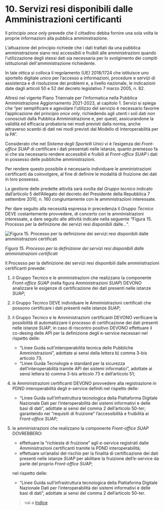 # 10. Servizi resi disponibili dalle Amministrazioni certificanti

Il principio *once only* prevede che il cittadino debba fornire una sola volta le proprie informazioni alla pubblica amministrazione.

L’attuazione del principio richiede che i dati trattati da una pubblica amministrazione siano resi accessibili e fruibili alle amministrazioni quando l'utilizzazione degli stessi dati sia  necessaria per lo svolgimento dei compiti istituzionali dell'amministrazione richiedente.

In tale ottica si colloca il regolamento (UE) 2018/1724 che istituisce uno sportello digitale unico per l’accesso a informazioni, procedure e servizi di assistenza e di risoluzione dei problemi e, a livello nazionale, le indicazioni date dagli articoli 50 e 52 del decreto legislativo 7 marzo 2005, n. 82.

Altresì nel vigente Piano Triennale per l’informatica nella Pubblica Amministrazione Aggiornamento 2021-2023, al capitolo 1. Servizi si spiega che “per semplificare e agevolare l'utilizzo del servizio è necessario favorire l’applicazione del principio *once only*, richiedendo agli utenti i soli dati non conosciuti dalla Pubblica Amministrazione e, per questi, assicurandone la validità ed efficacia probatoria nei modi previsti dalla norma, anche attraverso scambi di dati nei modi previsti dal Modello di Interoperabilità per la PA”.

Considerato che nel *Sistema degli Sportelli Unici* vi è l’esigenza dei *Front-office SUAP* di certificare i dati presentati nelle istanze, quanto premesso fa sì che sia necessario rendere accessibili e fruibili al *Front-office SUAP* i dati in possesso delle pubbliche amministrazioni.

Per rendere questo possibile è necessario individuare le amministrazioni certificanti da coinvolgere, al fine di definire le modalità di fruizione dei dati in loro possesso.

La gestione delle predette attività sarà svolta dal *Gruppo tecnico* indicato dall’articolo 5 dell’Allegato del decreto del Presidente della Repubblica 7 settembre 2010, n. 160 congiuntamente con le amministrazioni interessate.

Per dare seguito alla necessità espressa in precedenza il *Gruppo Tecnico* DEVE costantemente provvedere, di concerto con le amministrazioni interessate, a dare seguito alle attività indicate nella seguente “Figura 15. Processo per la definizione dei servizi resi disponibili dalle…”.
 
![Figura 15. Processo per la definizione dei servizi resi disponibili dalle amministrazioni certificati](../../image/workflow-API-certificazione-dati.png)


*Figura 15. Processo per la definizione dei servizi resi disponibili dalle amministrazioni certificati*

Il Processo per la definizione dei servizi resi disponibili dalle amministrazioni certificanti prevede:
1.	il Gruppo Tecnico e le amministrazioni che realizzano la componente *Front-office SUAP* (nella figura Amministrazioni *SUAP*) DEVONO analizzare le esigenze di certificazione dei dati presenti nelle istanze *SUAP*;
2.	il Gruppo Tecnico DEVE individuare le Amministrazioni certificati che possono certificare i dati presenti nelle istanze *SUAP*;
3.	il Gruppo Tecnico e le Amministrazioni certificanti DEVONO verificare la possibilità di automatizzare il processo di certificazione dei dati presenti nelle istanze *SUAP*, in caso di riscontro positivo DEVONO effettuare il co-desing delle API per la definizione degli e-service necessari nel rispetto delle:
    -   “Linee Guida sull’interoperabilità tecnica delle Pubbliche Amministrazioni”, adottate ai sensi della lettera b) comma 3-bis articolo 73;
    -   “Linee Guida Tecnologie e standard per la sicurezza dell’interoperabilità tramite API dei sistemi informatici”, adottate ai sensi lettera b) comma 3-bis articolo 73 e dell’articolo 51; 
4.	le Amministrazioni certificanti DEVONO provvedere alla registrazione in PDND interoperabilità degli e-service definiti nel rispetto delle:
    -   “Linee Guida sull’infrastruttura tecnologica della Piattaforma Digitale Nazionale Dati per l’interoperabilità dei sistemi informativi e delle basi di dati”, adottate ai sensi del comma 2 dell’articolo 50-ter;
garantendo nei “requisiti di fruizione” l’accessibilità e fruibilità ai *Front-office SUAP*;
5.	le amministrazioni che realizzano la componente *Front-office SUAP* DOVREBBERO:
    -   effettuare la “richiesta di fruizione” agli e-service registrati dalle Amministrazioni certificanti tramite la PDND interoperabilità;
    -   effettuare un’analisi del rischio per la finalità di certificazione dei dati presenti nelle istanze *SUAP* per abilitare la fruizione dell’e-service da parte del proprio *Front-office SUAP*;

    nel rispetto delle:    
    - “Linee Guida sull’infrastruttura tecnologica della Piattaforma Digitale Nazionale Dati per l’interoperabilità dei sistemi informativi e delle basi di dati”, adottate ai sensi del comma 2 dell’articolo 50-ter.

    > vai a [Indice](../indice.md)
